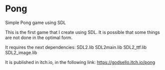 # Pong
Simple Pong game using SDL

This is the first game that I create using SDL. 
It is possible that some things are not done in the optimal form.

It requires the next dependencies:
SDL2.lib
SDL2main.lib
SDL2_ttf.lib
SDL2_image.lib

It is published in itch.io, in the following link: https://godsello.itch.io/pong
